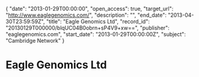 {
  "date": "2013-01-29T00:00:00", 
  "open_access": true, 
  "target_url": "http://www.eaglegenomics.com/", 
  "description": "", 
  "end_date": "2013-04-30T23:59:59Z", 
  "title": "Eagle Genomics Ltd", 
  "record_id": "20130129T000000/blqUC04B0obrn+sP4V9+xw==", 
  "publisher": "eaglegenomics.com", 
  "start_date": "2013-01-29T00:00:00Z", 
  "subject": "Cambridge Network"
}

# Eagle Genomics Ltd

